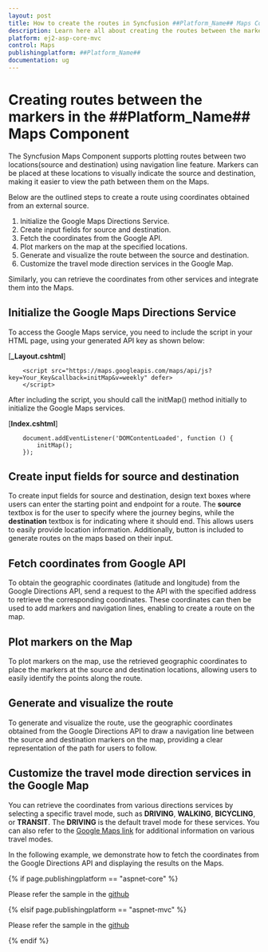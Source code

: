 ```yaml
---
layout: post
title: How to create the routes in Syncfusion ##Platform_Name## Maps Component
description: Learn here all about creating the routes between the markers in Syncfusion ##Platform_Name## Maps component of Syncfusion Essential JS 2 and more.
platform: ej2-asp-core-mvc
control: Maps
publishingplatform: ##Platform_Name##
documentation: ug
---
```


# Creating routes between the markers in the ##Platform_Name## Maps Component

The Syncfusion Maps Component supports plotting routes between two locations(source and destination) using navigation line feature. Markers can be placed at these locations to visually indicate the source and destination, making it easier to view the path between them on the Maps.

Below are the outlined steps to create a route using coordinates obtained from an external source.

1. Initialize the Google Maps Directions Service.
2. Create input fields for source and destination.
3. Fetch the coordinates from the Google API.
4. Plot markers on the map at the specified locations.
5. Generate and visualize the route between the source and destination.
6. Customize the travel mode direction services in the Google Map.

Similarly, you can retrieve the coordinates from other services and integrate them into the Maps.

## Initialize the Google Maps Directions Service

To access the Google Maps service, you need to include the script in your HTML page, using your generated API key as shown below:

[**_Layout.cshtml**]
```
    <script src="https://maps.googleapis.com/maps/api/js?key=Your_Key&callback=initMap&v=weekly" defer>
    </script>

```
After including the script, you should call the initMap() method initially to initialize the Google Maps services.

[**Index.cshtml**]
```
    document.addEventListener('DOMContentLoaded', function () {
        initMap();
    });

```
## Create input fields for source and destination

To create input fields for source and destination, design text boxes where users can enter the starting point and endpoint for a route. The **source** textbox is for the user to specify where the journey begins, while the **destination** textbox is for indicating where it should end. This allows users to easily provide location information. Additionally, button is included to generate routes on the maps based on their input.

## Fetch coordinates from Google API

To obtain the geographic coordinates (latitude and longitude) from the Google Directions API, send a request to the API with the specified address to retrieve the corresponding coordinates. These coordinates can then be used to add markers and navigation lines, enabling to create a route on the map.

## Plot markers on the Map

To plot markers on the map, use the retrieved geographic coordinates to place the markers at the source and destination locations, allowing users to easily identify the points along the route.

## Generate and visualize the route

To generate and visualize the route, use the geographic coordinates obtained from the Google Directions API to draw a navigation line between the source and destination markers on the map, providing a clear representation of the path for users to follow.

## Customize the travel mode direction services in the Google Map

You can retrieve the coordinates from various directions services by selecting a specific travel mode, such as **DRIVING**, **WALKING**, **BICYCLING**, or **TRANSIT**. The **DRIVING** is the default travel mode for these services. You can also refer to the [Google Maps link](https://developers.google.com/maps/documentation/javascript/directions#TravelModes) for additional information on various travel modes.

In the following example, we demonstrate how to fetch the coordinates from the Google Directions API and displaying the results on the Maps.

{% if page.publishingplatform == "aspnet-core" %}

Please refer the sample in the [github](https://github.com/SyncfusionExamples/How-to-create-a-route-between-the-markers-on-the-Core-Maps-from-the-external-source/tree/master)

{% elsif page.publishingplatform == "aspnet-mvc" %}

Please refer the sample in the [github](https://github.com/SyncfusionExamples/How-to-create-a-route-between-the-markers-on-the-MVC-Maps-from-the-external-source/tree/master)

{% endif %}